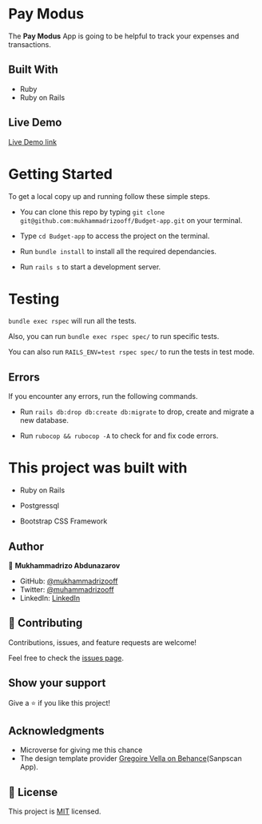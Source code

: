 # Pay Modus

The **Pay Modus** App is going to be helpful to track your expenses and transactions.



## Built With

- Ruby
- Ruby on Rails

## Live Demo

[Live Demo link](https://pay-modus-mukhammadrizooff.herokuapp.com/)


# Getting Started

To get a local copy up and running follow these simple steps.

- You can clone this repo by typing `git clone git@github.com:mukhammadrizooff/Budget-app.git` on your terminal.

- Type `cd Budget-app` to access the project on the terminal.
  
- Run `bundle install` to install all the required dependancies.

- Run `rails s` to start a development server.

# Testing

`bundle exec rspec` will run all the tests.

Also, you can run `bundle exec rspec spec/` to run specific tests.

You can also run `RAILS_ENV=test rspec spec/` to run the tests in test mode.

## Errors

If you encounter any errors, run the following commands.

- Run `rails db:drop db:create db:migrate` to drop, create and migrate a new database.

- Run `rubocop && rubocop -A` to check for and fix code errors.

# This project was built with

- Ruby on Rails

- Postgressql

- Bootstrap CSS Framework


## Author

👤 **Mukhammadrizo Abdunazarov**

- GitHub: [@mukhammadrizooff](https://github.com/mukhammadrizooff)
- Twitter: [@muhammadrizooff](https://twitter.com/muhammadrizooff)
- LinkedIn: [LinkedIn](https://linkedin.com/in/mukhammadrizooff)

## 🤝 Contributing

Contributions, issues, and feature requests are welcome!

Feel free to check the [issues page](https://github.com/mukhammadrizooff/Budget-app/issues).

## Show your support

Give a ⭐️ if you like this project!

## Acknowledgments

- Microverse for giving me this chance
- The design template provider [Gregoire Vella on Behance](https://www.behance.net/gregoirevella)(Sanpscan App).

## 📝 License

This project is [MIT](./LICENCE) licensed.